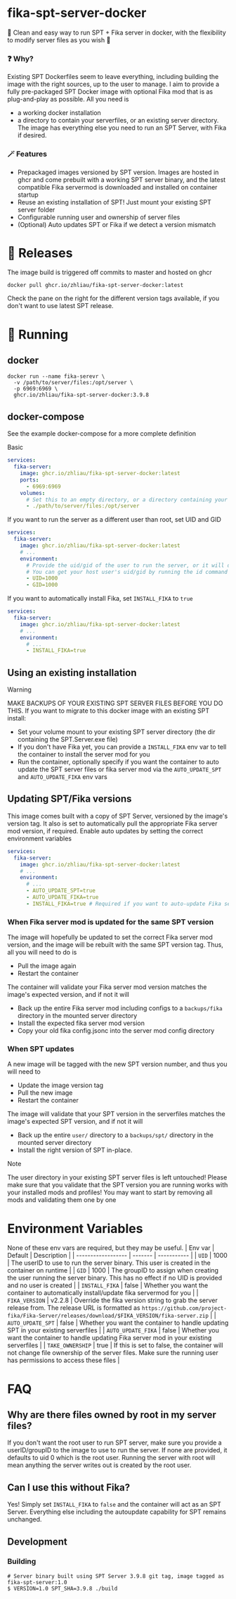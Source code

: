 # fika-spt-server-docker
🐳 Clean and easy way to run SPT + Fika server in docker, with the flexibility to modify server files as you wish 🐳

### ❓ Why?
Existing SPT Dockerfiles seem to leave everything, including building the image with the right sources, up to the user to manage.
I aim to provide a fully pre-packaged SPT Docker image with optional Fika mod that is as plug-and-play as possible. All you need is
- a working docker installation
- a directory to contain your serverfiles, or an existing server directory.
The image has everything else you need to run an SPT Server, with Fika if desired.

### 🪄 Features
- Prepackaged images versioned by SPT version. Images are hosted in ghcr and come prebuilt with a working SPT server binary, and the latest compatible Fika servermod is downloaded and installed on container startup
- Reuse an existing installation of SPT! Just mount your existing SPT server folder
- Configurable running user and ownership of server files
- (Optional) Auto updates SPT or Fika if we detect a version mismatch

# 🥡 Releases
The image build is triggered off commits to master and hosted on ghcr
```
docker pull ghcr.io/zhliau/fika-spt-server-docker:latest
```
Check the pane on the right for the different version tags available, if you don't want to use latest SPT release.

# 🛫 Running
## docker
```
docker run --name fika-serevr \
  -v /path/to/server/files:/opt/server \
  -p 6969:6969 \
  ghcr.io/zhliau/fika-spt-server-docker:3.9.8 
```

## docker-compose
See the example docker-compose for a more complete definition

Basic
```yaml
services:
  fika-server:
    image: ghcr.io/zhliau/fika-spt-server-docker:latest
    ports:
      - 6969:6969
    volumes:
      # Set this to an empty directory, or a directory containing your existing SPT server files
      - ./path/to/server/files:/opt/server
```

If you want to run the server as a different user than root, set UID and GID
```yaml
services:
  fika-server:
    image: ghcr.io/zhliau/fika-spt-server-docker:latest
    # ...
    environment:
      # Provide the uid/gid of the user to run the server, or it will default to 0 (root)
      # You can get your host user's uid/gid by running the id command
      - UID=1000
      - GID=1000
```

If you want to automatically install Fika, set `INSTALL_FIKA` to `true`
```yaml
services:
  fika-server:
    image: ghcr.io/zhliau/fika-spt-server-docker:latest
    # ...
    environment:
      # ...
      - INSTALL_FIKA=true
```

## Using an existing installation
> [!WARNING]
> MAKE BACKUPS OF YOUR EXISTING SPT SERVER FILES BEFORE YOU DO THIS.
If you want to migrate to this docker image with an existing SPT install:
- Set your volume mount to your existing SPT server directory (the dir containing the SPT.Server.exe file)
- If you don't have Fika yet, you can provide a `INSTALL_FIKA` env var to tell the container to install the server mod for you
- Run the container, optionally specify if you want the container to auto update the SPT server files or fika server mod via the `AUTO_UPDATE_SPT` and `AUTO_UPDATE_FIKA` env vars

## Updating SPT/Fika versions
This image comes built with a copy of SPT Server, versioned by the image's version tag.
It also is set to automatically pull the appropriate Fika server mod version, if required.
Enable auto updates by setting the correct environment variables
```yaml
services:
  fika-server:
    image: ghcr.io/zhliau/fika-spt-server-docker:latest
    # ...
    environment:
      # ...
      - AUTO_UPDATE_SPT=true
      - AUTO_UPDATE_FIKA=true
      - INSTALL_FIKA=true # Required if you want to auto-update Fika server mod too
```

### When Fika server mod is updated for the same SPT version
The image will hopefully be updated to set the correct Fika server mod version, and the image will be rebuilt with the same SPT version tag. Thus, all you will need to do is
- Pull the image again
- Restart the container

The container will validate your Fika server mod version matches the image's expected version, and if not it will
- Back up the entire Fika server mod including configs to a `backups/fika` directory in the mounted server directory
- Install the expected fika server mod version
- Copy your old fika config.jsonc into the server mod config directory

### When SPT updates
A new image will be tagged with the new SPT version number, and thus you will need to
- Update the image version tag
- Pull the new image
- Restart the container

The image will validate that your SPT version in the serverfiles matches the image's expected SPT version, and if not it will
- Back up the entire `user/` directory to a `backups/spt/` directory in the mounted server directory
- Install the right version of SPT in-place.

> [!NOTE]
> The user directory in your existing SPT server files is left untouched! Please make sure that you validate that the SPT version you are running works with your installed mods and profiles!
> You may want to start by removing all mods and validating them one by one

# Environment Variables
None of these env vars are required, but they may be useful.
| Env var            | Default | Description |
| ------------------ | ------- | ----------- |
| `UID`              | 1000    | The userID to use to run the server binary. This user is created in the container on runtime |
| `GID`              | 1000    | The groupID to assign when creating the user running the server binary. This has no effect if no UID is provided and no user is created |
| `INSTALL_FIKA`     | false   | Whether you want the container to automatically install/update fika servermod for you |
| `FIKA_VERSION`     | v2.2.8  | Override the fika version string to grab the server release from. The release URL is formatted as `https://github.com/project-fika/Fika-Server/releases/download/$FIKA_VERSION/fika-server.zip` |
| `AUTO_UPDATE_SPT`  | false   | Whether you want the container to handle updating SPT in your existing serverfiles |
| `AUTO_UPDATE_FIKA` | false   | Whether you want the container to handle updating Fika server mod in your existing serverfiles |
| `TAKE_OWNERSHIP`   | true    | If this is set to false, the container will not change file ownership of the server files. Make sure the running user has permissions to access these files |


# FAQ
## Why are there files owned by root in my server files?
If you don't want the root user to run SPT server, make sure you provide a userID/groupID to the image to use to run the server.
If none are provided, it defaults to uid 0 which is the root user.
Running the server with root will mean anything the server writes out is created by the root user.

## Can I use this without Fika?
Yes! Simply set `INSTALL_FIKA` to `false` and the container will act as an SPT Server. Everything else including the autoupdate capability for SPT remains unchanged.

## Development
### Building
```
# Server binary built using SPT Server 3.9.8 git tag, image tagged as fika-spt-server:1.0
$ VERSION=1.0 SPT_SHA=3.9.8 ./build
```
